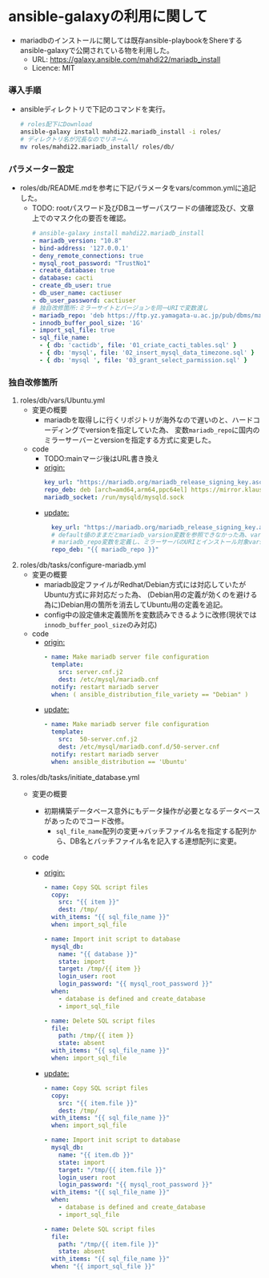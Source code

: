 # ansible-galaxyの利用に関して

- mariadbのインストールに関しては既存ansible-playbookをShereするansible-galaxyで公開されている物を利用した。
  - URL: https://galaxy.ansible.com/mahdi22/mariadb_install
  - Licence: MIT

### 導入手順
- ansibleディレクトリで下記のコマンドを実行。
    ```bash
    # roles配下にDownload
    ansible-galaxy install mahdi22.mariadb_install -i roles/
    # ディレクトリ名が冗長なのでリネーム
    mv roles/mahdi22.mariadb_install/ roles/db/
    ```
### パラメーター設定
- roles/db/README.mdを参考に下記パラメータをvars/common.ymlに追記した。
  - TODO: rootパスワード及びDBユーザーパスワードの値確認及び、文章上でのマスク化の要否を確認。
    ```yaml
    # ansible-galaxy install mahdi22.mariadb_install
    - mariadb_version: "10.8"
    - bind-address: '127.0.0.1'
    - deny_remote_connections: true
    - mysql_root_password: "TrustNo1"
    - create_database: true
    - database: cacti
    - create_db_user: true
    - db_user_name: cactiuser
    - db_user_password: cactiuser
    # 独自改修箇所:ミラーサイトとバージョンを同一URIで変数渡し
    - mariadb_repo: 'deb https://ftp.yz.yamagata-u.ac.jp/pub/dbms/mariadb/repo/10.8/ubuntu'
    - innodb_buffer_pool_size: '1G'
    - import_sql_file: true
    - sql_file_name:
      - { db: 'cactidb', file: '01_criate_cacti_tables.sql' }
      - { db: 'mysql', file: '02_insert_mysql_data_timezone.sql' }
      - { db: 'mysql ', file: '03_grant_select_parmission.sql' }

    ```
### 独自改修箇所
1. roles/db/vars/Ubuntu.yml
    - 変更の概要
      - mariadbを取得しに行くリポジトリが海外なので遅いのと、ハードコーディングでversionを指定していた為、
        変数`mariadb_repo`に国内のミラーサーバーとversionを指定する方式に変更した。
    - code
      - TODO:mainマージ後はURL書き換え
      - [origin:](https://github.com/mahdi22/ansible-mariadb-install/blob/master/vars/Ubuntu.yml)
        ```yaml
        key_url: "https://mariadb.org/mariadb_release_signing_key.asc"
        repo_deb: deb [arch=amd64,arm64,ppc64el] https://mirror.klaus-uwe.me/mariadb/repo/10.4/ubuntu
        mariadb_socket: /run/mysqld/mysqld.sock
        ```
      - [update:](https://github.com/akihiro-o2k/cacti-enviroment/blob/develop/ansible/roles/db/vars/Ubuntu.yml)
        ```yaml
          key_url: "https://mariadb.org/mariadb_release_signing_key.asc"
          # default値のままだとmariadb_varsion変数を参照できなかった為、var/common.yml内部で
          # mariadb_repo変数を定義し、ミラーサーバのURIとインストール対象varsionを定義。
          repo_deb: "{{ mariadb_repo }}"
          ```
1. roles/db/tasks/configure-mariadb.yml
    - 変更の概要
      - mariadb設定ファイルがRedhat/Debian方式には対応していたがUbuntu方式に非対応だった為、
        (Debian用の定義が効くのを避ける為に)Debian用の箇所を消去してUbuntu用の定義を追記。
      - config中の設定値未定義箇所を変数読みできるように改修(現状では`innodb_buffer_pool_size`のみ対応)
    - code
      - [origin:](https://github.com/mahdi22/ansible-mariadb-install/blob/master/tasks/configure-mariadb.yml)
        ```yaml
        - name: Make mariadb server file configuration
          template:
            src: server.cnf.j2
            dest: /etc/mysql/mariadb.cnf
          notify: restart mariadb server
          when: ( ansible_distribution_file_variety == "Debian" )
        ```
      - [update:](https://github.com/akihiro-o2k/cacti-enviroment/blob/develop/ansible/roles/db/tasks/configure-mariadb.yml)
        ```yaml
        - name: Make mariadb server file configuration
          template:
            src:  50-server.cnf.j2
            dest: /etc/mysql/mariadb.conf.d/50-server.cnf
          notify: restart mariadb server
          when: ansible_distribution == 'Ubuntu'
        ```
1. roles/db/tasks/initiate_database.yml
    - 変更の概要
      - 初期構築データベース意外にもデータ操作が必要となるデータベースがあったのでコード改修。
        - `sql_file_name`配列の変更->バッチファイル名を指定する配列から、DB名とバッチファイル名を記入する連想配列に変更。

    - code
      - [origin:](https://github.com/mahdi22/ansible-mariadb-install/blob/master/tasks/initiate_database.yml)
        ```yaml
        - name: Copy SQL script files
          copy:
            src: "{{ item }}"
            dest: /tmp/
          with_items: "{{ sql_file_name }}"
          when: import_sql_file
        
        - name: Import init script to database
          mysql_db:
            name: "{{ database }}"
            state: import
            target: /tmp/{{ item }}
            login_user: root
            login_password: "{{ mysql_root_password }}"
          when: 
            - database is defined and create_database
            - import_sql_file
        
        - name: Delete SQL script files
          file:
            path: /tmp/{{ item }}
            state: absent
          with_items: "{{ sql_file_name }}"
          when: import_sql_file
        ```
      - [update:](https://github.com/akihiro-o2k/cacti-enviroment/blob/develop/ansible/roles/db/tasks/initiate_database.yml)
        ```yaml
        - name: Copy SQL script files
          copy:
            src: "{{ item.file }}"
            dest: /tmp/
          with_items: "{{ sql_file_name }}"
          when: import_sql_file
        
        - name: Import init script to database
          mysql_db:
            name: "{{ item.db }}"
            state: import
            target: "/tmp/{{ item.file }}"
            login_user: root
            login_password: "{{ mysql_root_password }}"
          with_items: "{{ sql_file_name }}"
          when: 
            - database is defined and create_database
            - import_sql_file
        
        - name: Delete SQL script files
          file:
            path: "/tmp/{{ item.file }}"
            state: absent
          with_items: "{{ sql_file_name }}"
          when: "{{ import_sql_file }}"
        ```
